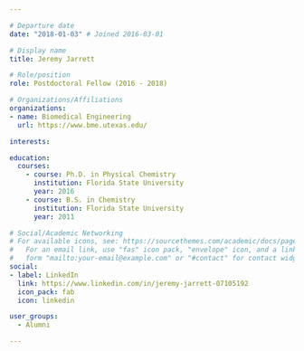 ```yaml
---

# Departure date
date: "2018-01-03" # Joined 2016-03-01

# Display name
title: Jeremy Jarrett

# Role/position
role: Postdoctoral Fellow (2016 - 2018)

# Organizations/Affiliations
organizations:
- name: Biomedical Engineering
  url: https://www.bme.utexas.edu/

interests:

education:
  courses:
    - course: Ph.D. in Physical Chemistry
      institution: Florida State University
      year: 2016
    - course: B.S. in Chemistry
      institution: Florida State University
      year: 2011

# Social/Academic Networking
# For available icons, see: https://sourcethemes.com/academic/docs/page-builder/#icons
#   For an email link, use "fas" icon pack, "envelope" icon, and a link in the
#   form "mailto:your-email@example.com" or "#contact" for contact widget.
social:
- label: LinkedIn
  link: https://www.linkedin.com/in/jeremy-jarrett-07105192
  icon_pack: fab
  icon: linkedin

user_groups:
  - Alumni

---
```


